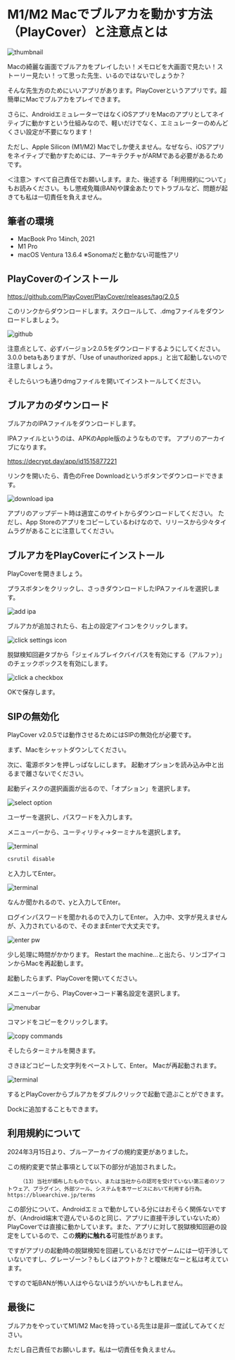 # M1/M2 Macでブルアカを動かす方法（PlayCover）と注意点とは

![thumbnail](/blue-archive-mac/playcover_blac.webp)

Macの綺麗な画面でブルアカをプレイしたい！メモロビを大画面で見たい！ストーリー見たい！って思った先生、いるのではないでしょうか？

そんな先生方のためにいいアプリがあります。PlayCoverというアプリです。超簡単にMacでブルアカをプレイできます。

さらに、AndroidエミュレーターではなくiOSアプリをMacのアプリとしてネイティブに動かすという仕組みなので、軽いだけでなく、エミュレーターのめんどくさい設定が不要になります！

ただし、Apple Silicon (M1/M2) Macでしか使えません。なぜなら、iOSアプリをネイティブで動かすためには、アーキテクチャがARMである必要があるためです。

＜注意＞
すべて自己責任でお願いします。また、後述する「利用規約について」もお読みください。もし懲戒免職(BAN)や課金あたりでトラブルなど、問題が起きても私は一切責任を負えません。

<!-- 目次 -->
<div><HeadingList></HeadingList></div>

## 筆者の環境

- MacBook Pro 14inch, 2021
- M1 Pro
- macOS Ventura 13.6.4
※Sonomaだと動かない可能性アリ

## PlayCoverのインストール

https://github.com/PlayCover/PlayCover/releases/tag/2.0.5

このリンクからダウンロードします。スクロールして、.dmgファイルをダウンロードしましょう。

![github](/blue-archive-mac/github_plcv.webp)

注意点として、必ずバージョン2.0.5をダウンロードするようにしてください。
3.0.0 betaもありますが、「Use of unauthorized apps.」と出て起動しないので注意しましょう。

そしたらいつも通りdmgファイルを開いてインストールしてください。

## ブルアカのダウンロード

ブルアカのIPAファイルをダウンロードします。

IPAファイルというのは、APKのApple版のようなものです。
アプリのアーカイブになります。

https://decrypt.day/app/id1515877221

リンクを開いたら、青色のFree Downloadというボタンでダウンロードできます。

![download ipa](/blue-archive-mac/blac_dlnow-1024x665.webp)

アプリのアップデート時は適宜このサイトからダウンロードしてください。
ただし、App Storeのアプリをコピーしているわけなので、リリースから少々タイムラグがあることに注意してください。

## ブルアカをPlayCoverにインストール

PlayCoverを開きましょう。

プラスボタンをクリックし、さっきダウンロードしたIPAファイルを選択します。

![add ipa](/blue-archive-mac/add_ipa-1024x632.webp)

ブルアカが追加されたら、右上の設定アイコンをクリックします。

![click settings icon](/blue-archive-mac/settings_icon-1024x569.webp)

脱獄検知回避タブから「ジェイルブレイクバイパスを有効にする（アルファ）」のチェックボックスを有効にします。

![click a checkbox](/blue-archive-mac/jail_break-1024x569.webp)

OKで保存します。

## SIPの無効化

PlayCover v2.0.5では動作させるためにはSIPの無効化が必要です。

まず、Macをシャットダウンしてください。

次に、電源ボタンを押しっぱなしにします。
起動オプションを読み込み中と出るまで離さないでください。

起動ディスクの選択画面が出るので、「オプション」を選択します。

![select option](/blue-archive-mac/IMG_3562-1024x768.webp)

ユーザーを選択し、パスワードを入力します。

メニューバーから、ユーティリティ→ターミナルを選択します。

![terminal](/blue-archive-mac/IMG_3564-1024x768.webp)

```bash
csrutil disable
```

と入力してEnter。

![terminal](/blue-archive-mac/IMG_3566-1024x768.webp)

なんか聞かれるので、yと入力してEnter。

ログインパスワードを聞かれるので入力してEnter。
入力中、文字が見えませんが、入力されているので、そのままEnterで大丈夫です。

![enter pw](/blue-archive-mac/IMG_3568-1-1024x768.webp)

少し処理に時間がかかります。
Restart the machine…と出たら、リンゴアイコンからMacを再起動します。

起動したらまず、PlayCoverを開いてください。

メニューバーから、PlayCover→コード署名設定を選択します。

![menubar](/blue-archive-mac/playcovermenubar.webp)

コマンドをコピーをクリックします。

![copy commands](/blue-archive-mac/playcovercode.webp)

そしたらターミナルを開きます。

さきほどコピーした文字列をペーストして、Enter。
Macが再起動されます。

![terminal](/blue-archive-mac/playcoverterminal.webp)

するとPlayCoverからブルアカをダブルクリックで起動で遊ぶことができます。

Dockに追加することもできます。

## 利用規約について

2024年3月15日より、ブルーアーカイブの規約変更がありました。

この規約変更で禁止事項として以下の部分が追加されました。

```text
    （13）当社が頒布したものでない、または当社からの認可を受けていない第三者のソフトウェア、プラグイン、外部ツール、システムを本サービスにおいて利用する行為。
https://bluearchive.jp/terms
```

この部分について、Androidエミュで動かしている分にはおそらく関係ないですが、（Android端末で遊んでいるのと同じ、アプリに直接干渉していないため）
PlayCoverでは直接に動かしています。また、アプリに対して脱獄検知回避の設定をしているので、この**規約に触れる**可能性があります。

ですがアプリの起動時の脱獄検知を回避しているだけでゲームには一切干渉していないですし、グレーゾーン？もしくはアウトか？と曖昧だなーと私は考えています。

ですので垢BANが怖い人はやらないほうがいいかもしれません。

## 最後に

ブルアカをやっていてM1/M2 Macを持っている先生は是非一度試してみてください。

ただし自己責任でお願いします。私は一切責任を負えません。
